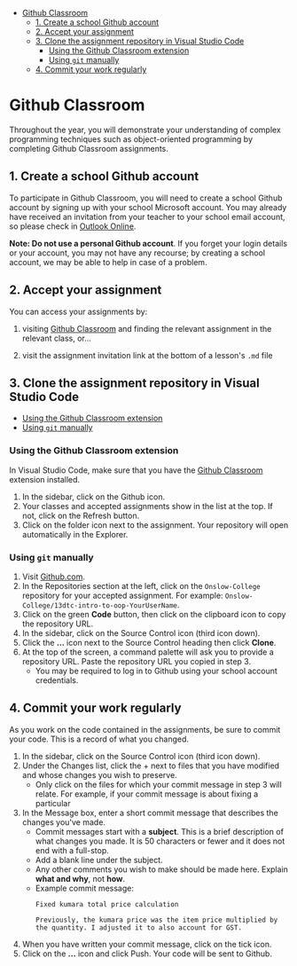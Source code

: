 - [Github Classroom](#github-classroom)
  - [1. Create a school Github account](#1-create-a-school-github-account)
  - [2. Accept your assignment](#2-accept-your-assignment)
  - [3. Clone the assignment repository in Visual Studio Code](#3-clone-the-assignment-repository-in-visual-studio-code)
    - [Using the Github Classroom extension](#using-the-github-classroom-extension)
    - [Using ``git`` manually](#using-git-manually)
  - [4. Commit your work regularly](#4-commit-your-work-regularly)


# Github Classroom

Throughout the year, you will demonstrate your understanding of complex programming techniques such as object-oriented programming by completing Github Classroom assignments.


## 1. Create a school Github account

To participate in Github Classroom, you will need to create a school Github account by signing up with your school Microsoft account. You may already have received an invitation from your teacher to your school email account, so please check in [Outlook Online](https://office.com/outlook).

**Note: Do not use a personal Github account**. If you forget your login details or your account, you may not have any recourse; by creating a school account, we may be able to help in case of a problem.


## 2. Accept your assignment

You can access your assignments by:

1. visiting [Github Classroom](https://classroom.github.com/) and finding the relevant assignment in the relevant class, or…

2. visit the assignment invitation link at the bottom of a lesson's ``.md`` file


## 3. Clone the assignment repository in Visual Studio Code

- [Using the Github Classroom extension](#using-the-github-classroom-extension)
- [Using ``git`` manually](#using-git-manually)

### Using the Github Classroom extension

In Visual Studio Code, make sure that you have the [Github Classroom](https://marketplace.visualstudio.com/items?itemName=GitHub.classroom) extension installed.

1. In the sidebar, click on the Github icon.
2. Your classes and accepted assignments show in the list at the top. If not, click on the Refresh button.
3. Click on the folder icon next to the assignment. Your repository will open automatically in the Explorer.

### Using ``git`` manually

1. Visit [Github.com](https://github.com/).
2. In the Repositories section at the left, click on the ``Onslow-College`` repository for your accepted assignment. For example: ``Onslow-College/13dtc-intro-to-oop-YourUserName``.
3. Click on the green **Code** button, then click on the clipboard icon to copy the repository URL.
4. In the sidebar, click on the Source Control icon (third icon down).
5. Click the **…** icon next to the Source Control heading then click **Clone**.
6. At the top of the screen, a command palette will ask you to provide a repository URL. Paste the repository URL you copied in step 3.
    - You may be required to log in to Github using your school account credentials.


## 4. Commit your work regularly

As you work on the code contained in the assignments, be sure to commit your code. This is a record of what you changed.

1. In the sidebar, click on the Source Control icon (third icon down).
2. Under the Changes list, click the + next to files that you have modified and whose changes you wish to preserve.
    - Only click on the files for which your commit message in step 3 will relate. For example, if your commit message is about fixing a particular
3. In the Message box, enter a short commit message that describes the changes you've made.
    - Commit messages start with a **subject**. This is a brief description of what changes you made. It is 50 characters or fewer and it does not end with a full-stop.
    - Add a blank line under the subject.
    - Any other comments you wish to make should be made here. Explain **what and why**, not **how**.
    - Example commit message:
        ```
        Fixed kumara total price calculation

        Previously, the kumara price was the item price multiplied by the quantity. I adjusted it to also account for GST.
        ```
4. When you have written your commit message, click on the tick icon.
5. Click on the **…** icon and click Push. Your code will be sent to Github.
